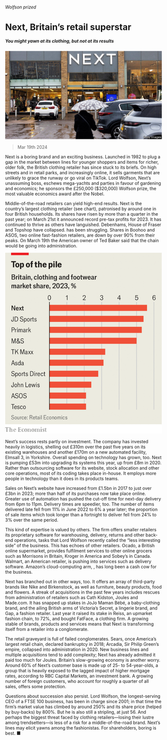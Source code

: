 ###### Wolfson prized

# Next, Britain’s retail superstar 

##### You might yawn at its clothing, but not at its results 

![image](images/20240323_BRP501.jpg) 

> Mar 19th 2024 

Next is a boring brand and an exciting business. Launched in 1982 to plug a gap in the market between lines for younger shoppers and items for richer, older folk, the British clothing retailer has since stuck to its briefs. On high streets and in retail parks, and increasingly online, it sells garments that are unlikely to grace the runway or go viral on TikTok. Lord Wolfson, Next’s unassuming boss, eschews mega-yachts and parties in favour of gardening and economics; he sponsors the £250,000 ($320,000) Wolfson prize, the most valuable economics award after the Nobel. 

Middle-of-the-road retailers can yield high-end results. Next is the country’s largest clothing retailer (see chart), patronised by around one in four British households. Its shares have risen by more than a quarter in the past year; on March 21st it announced record pre-tax profits for 2023. It has continued to thrive as others have languished. Debenhams, House of Fraser and Topshop have collapsed.  has been struggling. Shares in Boohoo and ASOS, two online fast-fashion retailers, are down by over 90% from their peaks. On March 19th the American owner of Ted Baker said that the chain would be going into administration. 

![image](images/20240323_BRC862.png) 


Next’s success rests partly on investment. The company has invested heavily in logistics, shelling out £310m over the past five years on its existing warehouses and another £170m on a new automated facility, Elmsall 3, in Yorkshire. Overall spending on technology has grown, too. Next is pumping £53m into upgrading its systems this year, up from £8m in 2020. Rather than outsourcing software for its website, stock allocation and other core operations, most of its coding takes place in-house. It employs more people in technology than it does in its products teams. 

Sales on Next’s website have increased from £1.5bn in 2017 to just over £3bn in 2023; more than half of its purchases now take place online. Greater use of automation has pushed the cut-off time for next-day delivery from 6pm to 11pm. Delivery times are speedier, too. The number of items delivered late fell from 11% in June 2022 to 6% a year later; the proportion of sale items which took longer than a fortnight to deliver fell from 24% to 3% over the same period. 

This kind of expertise is valued by others. The firm offers smaller retailers its proprietary software for warehousing, delivery, returns and other back-end operations, tasks that Lord Wolfson recently called the “less interesting side” of the business. This has echoes of other retailers. Ocado, a British online supermarket, provides fulfilment services to other online grocers such as Morrisons in Britain, Kroger in America and Sobey’s in Canada. Walmart, an American retailer, is pushing into services such as delivery software. Amazon’s cloud-computing arm, , has long been a cash cow for the business. 

Next has branched out in other ways, too. It offers an array of third-party brands like Nike and Birkenstock, as well as furniture, beauty products, food and flowers. A streak of acquisitions in the past few years includes rescues from administration of retailers such as Cath Kidston, Joules and Made.com. It has snapped up stakes in JoJo Maman Bébé, a baby-clothing brand, and the ailing British arms of Victoria’s Secret, a lingerie brand, and Gap, a fashion retailer. Last year it raised its stake in Reiss, an upmarket fashion chain, to 72%, and bought FatFace, a clothing firm. A growing stable of brands, products and services means that Next is transforming itself from a retailer into a conglomerate. 

The retail graveyard is full of failed conglomerates. Sears, once America’s largest retail chain, declared bankruptcy in 2018; Arcadia, Sir Philip Green’s empire, collapsed into administration in 2020. New business lines and multiple acquisitions tend to add complexity; Next has already admitted it paid too much for Joules. Britain’s slow-growing economy is another worry. Around 60% of Next’s customer base is made up of 25- to 54-year-olds, a group that is heavily exposed to the lagged impact of higher mortgage rates, according to RBC Capital Markets, an investment bank. A growing number of foreign customers, who account for roughly a quarter of all sales, offers some protection.

Questions about succession also persist. Lord Wolfson, the longest-serving CEO of a FTSE 100 business, has been in charge since 2001; in that time the firm’s market value has climbed by around 250% and its share price (helped by buy-backs) by 800%. But he is also still a stripling, at just 56. And perhaps the biggest threat faced by clothing retailers—losing their lustre among trendsetters—is less of a risk for a middle-of-the-road brand. Next’s lines may elicit yawns among the fashionistas. For shareholders, boring is best. ■


